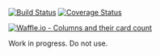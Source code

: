 [![Build Status](https://travis-ci.org/apowers313/simple-component-manager.svg?branch=master)](https://travis-ci.org/apowers313/simple-component-manager) [![Coverage Status](https://coveralls.io/repos/github/apowers313/component-manager/badge.svg?branch=master)](https://coveralls.io/github/apowers313/component-manager?branch=master)

[![Waffle.io - Columns and their card count](https://badge.waffle.io/apowers313/simple-component-manager.svg?columns=all)](https://waffle.io/apowers313/simple-component-manager)

Work in progress. Do not use.